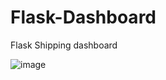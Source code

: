 # Flask-Dashboard
Flask Shipping dashboard


![image](https://user-images.githubusercontent.com/42915361/147710434-9a573cd9-e560-4b19-b437-0335cfa74dfc.png)
